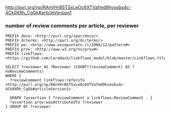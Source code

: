 http://purl.org/np/RAnVHrB5TSxLeOc6XTVafmd9hvosbs4c-4Ck0XRh_CgGk#articleVersion1


### number of review comments per article, per reviewer

```
PREFIX doco: <http://purl.org/spar/doco/>
PREFIX dcterms: <http://purl.org/dc/terms/>
PREFIX po: <http://www.essepuntato.it/2008/12/pattern#>
PREFIX prov: <http://www.w3.org/ns/prov#>
PREFIX linkflows: <https://github.com/LaraHack/linkflows_model/blob/master/Linkflows.ttl#>

SELECT ?reviewer AS ?Reviewer (COUNT(?reviewComment) AS ?noReviewComments)
WHERE {
  ?reviewComment linkflows:refersTo <http://purl.org/np/RAnVHrB5TSxLeOc6XTVafmd9hvosbs4c-4Ck0XRh_CgGk#articleVersion1> .

  GRAPH ?assertion { ?reviewComment a linkflows:ReviewComment . }
  ?assertion prov:wasAttributedTo ?reviewer .
} GROUP BY ?reviewer
```
